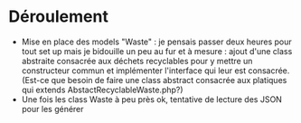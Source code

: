 # Déroulement

- Mise en place des models "Waste" : je pensais passer deux heures pour tout set up mais je bidouille un peu au fur et à mesure : ajout d'une class abstraite consacrée aux déchets recyclables pour y mettre un constructeur commun et implémenter l'interface qui leur est consacrée.
(Est-ce que besoin de faire une class abstract consacrée aux platiques qui extends AbstactRecyclableWaste.php?)
- Une fois les class Waste à peu près ok, tentative de lecture des JSON pour les générer

